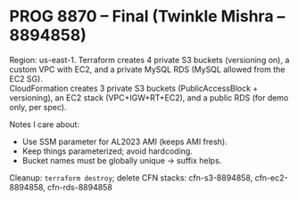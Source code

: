 # PROG 8870 – Final (Twinkle Mishra – 8894858)

Region: us-east-1. Terraform creates 4 private S3 buckets (versioning on), a custom VPC with EC2, and a private MySQL RDS (MySQL allowed from the EC2 SG).  
CloudFormation creates 3 private S3 buckets (PublicAccessBlock + versioning), an EC2 stack (VPC+IGW+RT+EC2), and a public RDS (for demo only, per spec).

Notes I care about:
- Use SSM parameter for AL2023 AMI (keeps AMI fresh).
- Keep things parameterized; avoid hardcoding.
- Bucket names must be globally unique → suffix helps.

Cleanup: `terraform destroy`; delete CFN stacks: cfn-s3-8894858, cfn-ec2-8894858, cfn-rds-8894858
